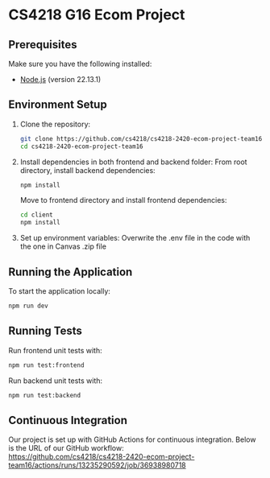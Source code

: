 # CS4218 G16 Ecom Project

## Prerequisites
Make sure you have the following installed:

- [Node.js](https://nodejs.org/) (version 22.13.1)

## Environment Setup

1. Clone the repository:
   ```sh
   git clone https://github.com/cs4218/cs4218-2420-ecom-project-team16.git
   cd cs4218-2420-ecom-project-team16
   ```

2. Install dependencies in both frontend and backend folder:
   From root directory, install backend dependencies:
   ```sh
   npm install  
   ```
   Move to frontend directory and install frontend dependencies:
   ```sh
   cd client
   npm install
   ```

4. Set up environment variables:
   Overwrite the .env file in the code with the one in Canvas .zip file

## Running the Application

To start the application locally:
```sh
npm run dev
```

## Running Tests

Run frontend unit tests with:
```sh
npm run test:frontend
```

Run backend unit tests with:
```sh
npm run test:backend
```

## Continuous Integration

Our project is set up with GitHub Actions for continuous integration. Below is the URL of our GitHub workflow: </br>
https://github.com/cs4218/cs4218-2420-ecom-project-team16/actions/runs/13235290592/job/36938980718



